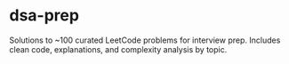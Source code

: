 # dsa-prep
Solutions to ~100 curated LeetCode problems for interview prep.  Includes clean code, explanations, and complexity analysis by topic.
